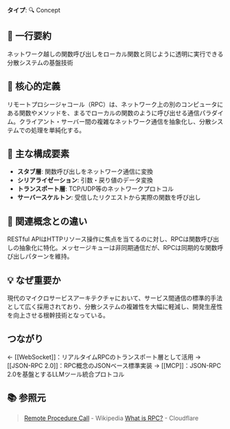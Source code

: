 **タイプ**: 🔍 Concept

## 📝 一行要約
ネットワーク越しの関数呼び出しをローカル関数と同じように透明に実行できる分散システムの基盤技術

## 🎯 核心的定義
リモートプロシージャコール（RPC）は、ネットワーク上の別のコンピュータにある関数やメソッドを、まるでローカルの関数のように呼び出せる通信パラダイム。クライアント・サーバー間の複雑なネットワーク通信を抽象化し、分散システムでの処理を単純化する。

## 🌟 主な構成要素
- **スタブ層**: 関数呼び出しをネットワーク通信に変換
- **シリアライゼーション**: 引数・戻り値のデータ変換
- **トランスポート層**: TCP/UDP等のネットワークプロトコル
- **サーバースケルトン**: 受信したリクエストから実際の関数を呼び出し

## 🔄 関連概念との違い
RESTful APIはHTTPリソース操作に焦点を当てるのに対し、RPCは関数呼び出しの抽象化に特化。メッセージキューは非同期通信だが、RPCは同期的な関数呼び出しパターンを維持。

## 💡 なぜ重要か
現代のマイクロサービスアーキテクチャにおいて、サービス間通信の標準的手法として広く採用されており、分散システムの複雑性を大幅に軽減し、開発生産性を向上させる根幹技術となっている。

## つながり

← [[WebSocket]]：リアルタイムRPCのトランスポート層として活用
→ [[JSON-RPC 2.0]]：RPC概念のJSONベース標準実装
→ [[MCP]]：JSON-RPC 2.0を基盤とするLLMツール統合プロトコル

## 📚 参照元
> [Remote Procedure Call](https://en.wikipedia.org/wiki/Remote_procedure_call) - Wikipedia
> [What is RPC?](https://www.cloudflare.com/learning/app-services/what-is-rpc/) - Cloudflare